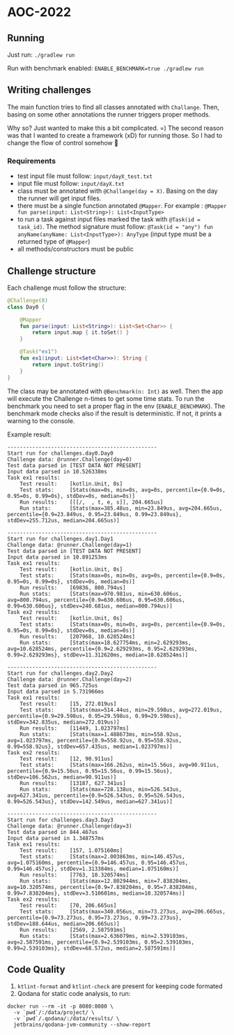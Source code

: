 # AOC-2022

## Running

Just run: `./gradlew run`

Run with benchmark enabled: `ENABLE_BENCHMARK=true ./gradlew run`

## Writing challenges

The main function tries to find all classes annotated with `Challange`.
Then, basing on some other annotations the runner triggers proper methods.

Why so? Just wanted to make this a bit complicated. =) The second reason was that I wanted to create a framework (xD)
for running those. So I had to change the flow of control somehow 🤔

### Requirements

- test input file must follow: `input/dayX_test.txt`
- input file must follow: `input/dayX.txt`
- class must be annotated with `@Challange(day = X)`. Basing on the day the runner will get input files.
- there must be a single function annotated `@Mapper`. For
  example : `@Mapper fun parse(input: List<String>): List<InputType>`
- to run a task against input files marked the task with `@Task(id = task_id)`. The method signature must
  follow: `@Task(id = "any") fun anyName(anyName: List<InputType>): AnyType` (input type must be a returned type
  of `@Mapper`)
- all methods/constructors must be public

## Challenge structure

Each challenge must follow the structure:

```kotlin
@Challenge(0)
class Day0 {

    @Mapper
    fun parse(input: List<String>): List<Set<Char>> {
        return input.map { it.toSet() }
    }

    @Task("ex1")
    fun ex1(input: List<Set<Char>>): String {
        return input.toString()
    }
}
```

The class may be annotated with `@Benchmark(n: Int)` as well. Then the app will execute the Challenge n-times to get
some time stats. To run the benchmark you need to set a proper flag in the env (`ENABLE_BENCHMARK`).
The benchmark mode checks also if the result is deterministic. If not, it prints a warning to the console.

Example result:

```
------------------------------------------------
Start run for challenges.day0.Day0
Challenge data: @runner.Challenge(day=0)
Test data parsed in [TEST DATA NOT PRESENT]
Input data parsed in 10.526338ms
Task ex1 results:
    Test result:    [kotlin.Unit, 0s]
    Test stats:     [Stats(max=0s, min=0s, avg=0s, percentile={0.9=0s, 0.95=0s, 0.99=0s}, stdDev=0s, median=0s)]
    Run results:    [[[/,  , t, e, s]], 204.665us]
    Run stats:      [Stats(max=385.48us, min=23.849us, avg=204.665us, percentile={0.9=23.849us, 0.95=23.849us, 0.99=23.849us}, stdDev=255.712us, median=204.665us)]

------------------------------------------------
Start run for challenges.day1.Day1
Challenge data: @runner.Challenge(day=1)
Test data parsed in [TEST DATA NOT PRESENT]
Input data parsed in 10.891253ms
Task ex1 results:
    Test result:    [kotlin.Unit, 0s]
    Test stats:     [Stats(max=0s, min=0s, avg=0s, percentile={0.9=0s, 0.95=0s, 0.99=0s}, stdDev=0s, median=0s)]
    Run results:    [69836, 800.794us]
    Run stats:      [Stats(max=970.981us, min=630.606us, avg=800.794us, percentile={0.9=630.606us, 0.95=630.606us, 0.99=630.606us}, stdDev=240.681us, median=800.794us)]
Task ex2 results:
    Test result:    [kotlin.Unit, 0s]
    Test stats:     [Stats(max=0s, min=0s, avg=0s, percentile={0.9=0s, 0.95=0s, 0.99=0s}, stdDev=0s, median=0s)]
    Run results:    [207968, 10.628524ms]
    Run stats:      [Stats(max=18.627754ms, min=2.629293ms, avg=10.628524ms, percentile={0.9=2.629293ms, 0.95=2.629293ms, 0.99=2.629293ms}, stdDev=11.312620ms, median=10.628524ms)]

------------------------------------------------
Start run for challenges.day2.Day2
Challenge data: @runner.Challenge(day=2)
Test data parsed in 965.725us
Input data parsed in 5.731966ms
Task ex1 results:
    Test result:    [15, 272.019us]
    Test stats:     [Stats(max=514.44us, min=29.598us, avg=272.019us, percentile={0.9=29.598us, 0.95=29.598us, 0.99=29.598us}, stdDev=342.835us, median=272.019us)]
    Run results:    [11449, 1.023797ms]
    Run stats:      [Stats(max=1.488673ms, min=558.92us, avg=1.023797ms, percentile={0.9=558.92us, 0.95=558.92us, 0.99=558.92us}, stdDev=657.435us, median=1.023797ms)]
Task ex2 results:
    Test result:    [12, 90.911us]
    Test stats:     [Stats(max=166.262us, min=15.56us, avg=90.911us, percentile={0.9=15.56us, 0.95=15.56us, 0.99=15.56us}, stdDev=106.562us, median=90.911us)]
    Run results:    [13187, 627.341us]
    Run stats:      [Stats(max=728.138us, min=526.543us, avg=627.341us, percentile={0.9=526.543us, 0.95=526.543us, 0.99=526.543us}, stdDev=142.549us, median=627.341us)]

------------------------------------------------
Start run for challenges.day3.Day3
Challenge data: @runner.Challenge(day=3)
Test data parsed in 844.467us
Input data parsed in 1.348757ms
Task ex1 results:
    Test result:    [157, 1.075160ms]
    Test stats:     [Stats(max=2.003863ms, min=146.457us, avg=1.075160ms, percentile={0.9=146.457us, 0.95=146.457us, 0.99=146.457us}, stdDev=1.313384ms, median=1.075160ms)]
    Run results:    [7763, 10.320574ms]
    Run stats:      [Stats(max=12.802944ms, min=7.838204ms, avg=10.320574ms, percentile={0.9=7.838204ms, 0.95=7.838204ms, 0.99=7.838204ms}, stdDev=3.510601ms, median=10.320574ms)]
Task ex2 results:
    Test result:    [70, 206.665us]
    Test stats:     [Stats(max=340.056us, min=73.273us, avg=206.665us, percentile={0.9=73.273us, 0.95=73.273us, 0.99=73.273us}, stdDev=188.644us, median=206.665us)]
    Run results:    [2569, 2.587591ms]
    Run stats:      [Stats(max=2.636079ms, min=2.539103ms, avg=2.587591ms, percentile={0.9=2.539103ms, 0.95=2.539103ms, 0.99=2.539103ms}, stdDev=68.572us, median=2.587591ms)]

```

## Code Quality

1. `ktlint-format` and `ktlint-check` are present for keeping code formated
2. Qodana for static code analysis, to run:

```shell
docker run --rm -it -p 8080:8080 \
  -v `pwd`/:/data/project/ \  
  -v `pwd`/.qodana/:/data/results/ \
  jetbrains/qodana-jvm-community --show-report
```
